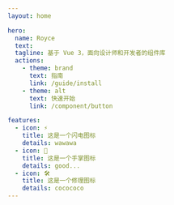 ```yaml
---
layout: home

hero:
  name: Royce
  text:
  tagline: 基于 Vue 3，面向设计师和开发者的组件库
  actions:
    - theme: brand
      text: 指南
      link: /guide/install
    - theme: alt
      text: 快速开始
      link: /component/button

features:
  - icon: ⚡️
    title: 这是一个闪电图标
    details: wawawa
  - icon: 🖖
    title: 这是一个手掌图标
    details: good...
  - icon: 🛠️
    title: 这是一个修理图标
    details: cocococo
---
```

